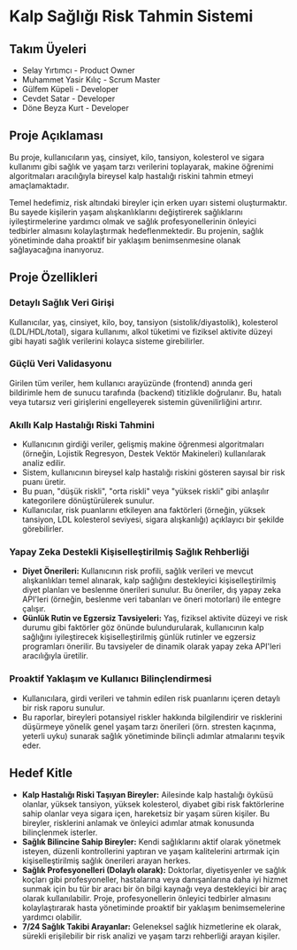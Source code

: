 # Kalp Sağlığı Risk Tahmin Sistemi

## Takım Üyeleri

* Selay Yırtımcı - Product Owner
* Muhammet Yasir Kılıç - Scrum Master
* Gülfem Küpeli - Developer
* Cevdet Satar - Developer
* Döne Beyza Kurt - Developer

## Proje Açıklaması

Bu proje, kullanıcıların yaş, cinsiyet, kilo, tansiyon, kolesterol ve sigara kullanımı gibi sağlık ve yaşam tarzı verilerini toplayarak, makine öğrenimi algoritmaları aracılığıyla bireysel kalp hastalığı riskini tahmin etmeyi amaçlamaktadır.

Temel hedefimiz, risk altındaki bireyler için erken uyarı sistemi oluşturmaktır. Bu sayede kişilerin yaşam alışkanlıklarını değiştirerek sağlıklarını iyileştirmelerine yardımcı olmak ve sağlık profesyonellerinin önleyici tedbirler almasını kolaylaştırmak hedeflenmektedir. Bu projenin, sağlık yönetiminde daha proaktif bir yaklaşım benimsenmesine olanak sağlayacağına inanıyoruz.

## Proje Özellikleri

### Detaylı Sağlık Veri Girişi
Kullanıcılar, yaş, cinsiyet, kilo, boy, tansiyon (sistolik/diyastolik), kolesterol (LDL/HDL/total), sigara kullanımı, alkol tüketimi ve fiziksel aktivite düzeyi gibi hayati sağlık verilerini kolayca sisteme girebilirler.

### Güçlü Veri Validasyonu
Girilen tüm veriler, hem kullanıcı arayüzünde (frontend) anında geri bildirimle hem de sunucu tarafında (backend) titizlikle doğrulanır. Bu, hatalı veya tutarsız veri girişlerini engelleyerek sistemin güvenilirliğini artırır.

### Akıllı Kalp Hastalığı Riski Tahmini

* Kullanıcının girdiği veriler, gelişmiş makine öğrenmesi algoritmaları (örneğin, Lojistik Regresyon, Destek Vektör Makineleri) kullanılarak analiz edilir.
* Sistem, kullanıcının bireysel kalp hastalığı riskini gösteren sayısal bir risk puanı üretir.
* Bu puan, "düşük riskli", "orta riskli" veya "yüksek riskli" gibi anlaşılır kategorilere dönüştürülerek sunulur.
* Kullanıcılar, risk puanlarını etkileyen ana faktörleri (örneğin, yüksek tansiyon, LDL kolesterol seviyesi, sigara alışkanlığı) açıklayıcı bir şekilde görebilirler.

### Yapay Zeka Destekli Kişiselleştirilmiş Sağlık Rehberliği

* **Diyet Önerileri:** Kullanıcının risk profili, sağlık verileri ve mevcut alışkanlıkları temel alınarak, kalp sağlığını destekleyici kişiselleştirilmiş diyet planları ve beslenme önerileri sunulur. Bu öneriler, dış yapay zeka API'leri (örneğin, beslenme veri tabanları ve öneri motorları) ile entegre çalışır.
* **Günlük Rutin ve Egzersiz Tavsiyeleri:** Yaş, fiziksel aktivite düzeyi ve risk durumu gibi faktörler göz önünde bulundurularak, kullanıcının kalp sağlığını iyileştirecek kişiselleştirilmiş günlük rutinler ve egzersiz programları önerilir. Bu tavsiyeler de dinamik olarak yapay zeka API'leri aracılığıyla üretilir.

### Proaktif Yaklaşım ve Kullanıcı Bilinçlendirmesi

* Kullanıcılara, girdi verileri ve tahmin edilen risk puanlarını içeren detaylı bir risk raporu sunulur.
* Bu raporlar, bireyleri potansiyel riskler hakkında bilgilendirir ve risklerini düşürmeye yönelik genel yaşam tarzı önerileri (örn. stresten kaçınma, yeterli uyku) sunarak sağlık yönetiminde bilinçli adımlar atmalarını teşvik eder.

## Hedef Kitle

* **Kalp Hastalığı Riski Taşıyan Bireyler:** Ailesinde kalp hastalığı öyküsü olanlar, yüksek tansiyon, yüksek kolesterol, diyabet gibi risk faktörlerine sahip olanlar veya sigara içen, hareketsiz bir yaşam süren kişiler. Bu bireyler, risklerini anlamak ve önleyici adımlar atmak konusunda bilinçlenmek isterler.
* **Sağlık Bilincine Sahip Bireyler:** Kendi sağlıklarını aktif olarak yönetmek isteyen, düzenli kontrollerini yaptıran ve yaşam kalitelerini artırmak için kişiselleştirilmiş sağlık önerileri arayan herkes.
* **Sağlık Profesyonelleri (Dolaylı olarak):** Doktorlar, diyetisyenler ve sağlık koçları gibi profesyoneller, hastalarına veya danışanlarına daha iyi hizmet sunmak için bu tür bir aracı bir ön bilgi kaynağı veya destekleyici bir araç olarak kullanılabilir. Proje, profesyonellerin önleyici tedbirler almasını kolaylaştırarak hasta yönetiminde proaktif bir yaklaşım benimsemelerine yardımcı olabilir.
* **7/24 Sağlık Takibi Arayanlar:** Geleneksel sağlık hizmetlerine ek olarak, sürekli erişilebilir bir risk analizi ve yaşam tarzı rehberliği arayan kişiler.
